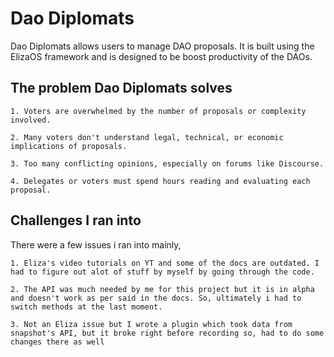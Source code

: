 # Dao Diplomats

Dao Diplomats allows users to manage DAO proposals. It is built using the ElizaOS framework and is designed to be boost productivity of the DAOs.

## The problem Dao Diplomats solves

    1. Voters are overwhelmed by the number of proposals or complexity involved.

    2. Many voters don't understand legal, technical, or economic implications of proposals.

    3. Too many conflicting opinions, especially on forums like Discourse.

    4. Delegates or voters must spend hours reading and evaluating each proposal.

## Challenges I ran into

There were a few issues i ran into mainly,

    1. Eliza's video tutorials on YT and some of the docs are outdated. I had to figure out alot of stuff by myself by going through the code.

    2. The API was much needed by me for this project but it is in alpha and doesn't work as per said in the docs. So, ultimately i had to switch methods at the last moment.

    3. Not an Eliza issue but I wrote a plugin which took data from snapshot's API, but it broke right before recording so, had to do some changes there as well
